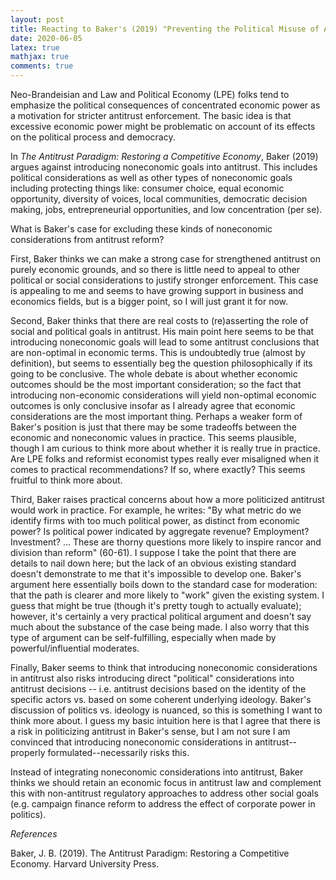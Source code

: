 ```yaml
---
layout: post 
title: Reacting to Baker's (2019) "Preventing the Political Misuse of Antitrust"
date: 2020-06-05
latex: true 
mathjax: true
comments: true
---
```


Neo-Brandeisian and Law and Political Economy (LPE) folks tend to emphasize the political consequences of concentrated economic power as a motivation for stricter antitrust enforcement. The basic idea is that excessive economic power might be problematic on account of its effects on the political process and democracy. 

In *The Antitrust Paradigm: Restoring a Competitive Economy*, Baker (2019) argues against introducing noneconomic goals into antitrust. This includes political considerations as well as other types of noneconomic goals including protecting things like: consumer choice, equal economic opportunity, diversity of voices, local communities, democratic decision making, jobs, entrepreneurial opportunities, and low concentration (per se). 

What is Baker's case for excluding these kinds of noneconomic considerations from antitrust reform? 

First, Baker thinks we can make a strong case for strengthened antitrust on purely economic grounds, and so there is little need to appeal to other political or social considerations to justify stronger enforcement. This case is appealing to me and seems to have growing support in business and economics fields, but is a bigger point, so I will just grant it for now. 

Second, Baker thinks that there are real costs to (re)asserting the role of social and political goals in antitrust. His main point here seems to be that introducing noneconomic goals will lead to some antitrust conclusions that are non-optimal in economic terms. This is undoubtedly true (almost by definition), but seems to essentially beg the question philosophically if its going to be conclusive. The whole debate is about whether economic outcomes should be the most important consideration; so the fact that introducing non-economic considerations will yield non-optimal economic outcomes is only conclusive insofar as I already agree that economic considerations are the most important thing. Perhaps a weaker form of Baker's position is just that there may be some tradeoffs between the economic and noneconomic values in practice. This seems plausible, though I am curious to think more about whether it is really true in practice. Are LPE folks and reformist economist types really ever misaligned when it comes to practical recommendations? If so, where exactly? This seems fruitful to think more about. 

Third, Baker raises practical concerns about how a more politicized antitrust would work in practice. For example, he writes: "By what metric do we identify firms with too much political power, as distinct from economic power? Is political power indicated by aggregate revenue? Employment? Investment? ... These are thorny questions more likely to inspire rancor and division than reform" (60-61). I suppose I take the point that there are details to nail down here; but the lack of an obvious existing standard doesn't demonstrate to me that it's impossible to develop one. Baker's argument here essentially boils down to the standard case for moderation: that the path is clearer and more likely to "work" given the existing system. I guess that might be true (though it's pretty tough to actually evaluate); however, it's certainly a very practical political argument and doesn't say much about the substance of the case being made. I also worry that this type of argument can be self-fulfilling, especially when made by powerful/influential moderates. 

Finally, Baker seems to think that introducing noneconomic considerations in antitrust also risks introducing direct "political" considerations into antitrust decisions -- i.e. antitrust decisions based on the identity of the specific actors vs. based on some coherent underlying ideology. Baker's discussion of politics vs. ideology is nuanced, so this is something I want to think more about. I guess my basic intuition here is that I agree that there is a risk in politicizing antitrust in Baker's sense, but I am not sure I am convinced that introducing noneconomic considerations in antitrust--properly formulated--necessarily risks this.

Instead of integrating noneconomic considerations into antitrust, Baker thinks we should retain an economic focus in antitrust law and complement this with non-antitrust regulatory approaches to address other social goals (e.g. campaign finance reform to address the effect of corporate power in politics). 

_References_

Baker, J. B. (2019). The Antitrust Paradigm: Restoring a Competitive Economy. Harvard University Press.